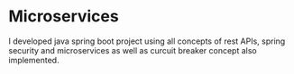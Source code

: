 # Microservices
I developed java spring boot project using all concepts of rest APIs, spring security and microservices as well as curcuit breaker concept also implemented.
